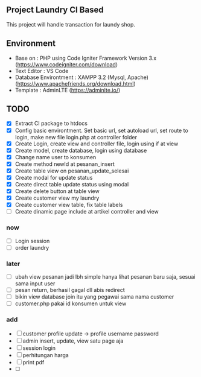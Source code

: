 ## Project Laundry CI Based
This project will handle transaction for laundy shop.

## Environment
 * Base on : PHP using Code Igniter Framework Version 3.x (https://www.codeigniter.com/download)
 * Text Editor : VS Code
 * Database Environtment : XAMPP 3.2 (Mysql, Apache) (https://www.apachefriends.org/download.html)
 * Template : AdminLTE (https://adminlte.io/)
 
## TODO
 * [x] Extract CI package to htdocs
 * [x] Config basic environtment. Set basic url, set autoload url, set route to login, make new file login.php at controller folder
 * [x] Create Login, create view and controller file, login using if at view
 * [x] Create model, create database, login using database
 * [x] Change name user to konsumen
 * [x] Create method newId at pesanan_insert
 * [x] Create table view on pesanan_update_selesai
 * [x] Create modal for update status
 * [x] Create direct table update status using modal 
 * [x] Create delete button at table view
 * [x] Create customer view my laundry
 * [x] Create customer view table, fix table labels
 * [ ] Create dinamic page include at artikel controller and view

 ### now
 * [ ] Login session
 * [ ] order laundry
	
 ### later
 * [ ] ubah view pesanan jadi lbh simple hanya lihat pesanan baru saja, sesuai sama input user
 * [ ] pesan return, berhasil gagal dll abis redirect
 * [ ] bikin view database join itu yang pegawai sama nama customer
 * [ ] customer.php pakai id konsumen untuk view
 ### add
 * [ ] customer profile update -> profile username password
 * [ ] admin insert, update, view satu page aja
 * [ ] session login
 * [ ] perhitungan harga
 * [ ] print pdf
 * [ ]
 